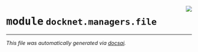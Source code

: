 <!-- markdownlint-disable -->

<a href="https://github.com/khulnasoft/docknet/blob/main/backend/src/docknet/managers/file/__init__.py"><img align="right" style="float:right;" src="https://img.shields.io/badge/-source-cccccc?style=flat-square"></a>

# <kbd>module</kbd> `docknet.managers.file`








---

_This file was automatically generated via [docsai](https://github.com/khulnasoft/docsai)._
